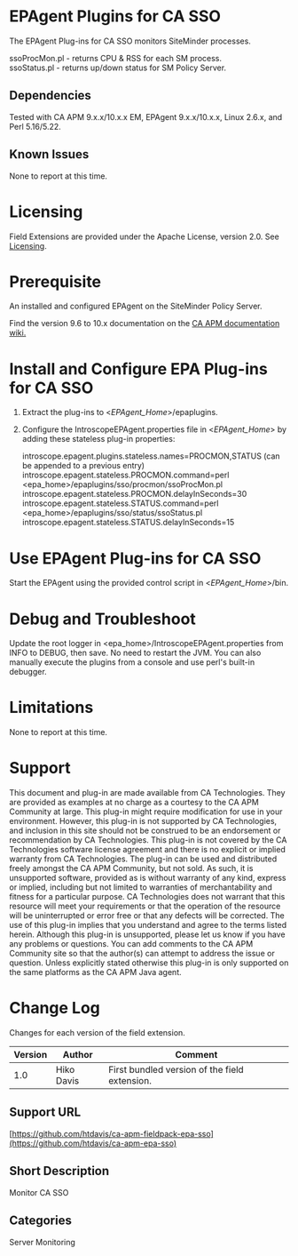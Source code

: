 # EPAgent Plugins for CA SSO

The EPAgent Plug-ins for CA SSO monitors SiteMinder processes.

ssoProcMon.pl - returns CPU & RSS for each SM process.  
ssoStatus.pl - returns up/down status for SM Policy Server.  

## Dependencies
Tested with CA APM 9.x.x/10.x.x EM, EPAgent 9.x.x/10.x.x, Linux 2.6.x, and Perl 5.16/5.22.

## Known Issues
None to report at this time.

# Licensing
Field Extensions are provided under the Apache License, version 2.0. See [Licensing](https://www.apache.org/licenses/LICENSE-2.0).

# Prerequisite
An installed and configured EPAgent on the SiteMinder Policy Server.

Find the version 9.6 to 10.x documentation on the [CA APM documentation wiki.](https://docops.ca.com)

# Install and Configure EPA Plug-ins for CA SSO
1. Extract the plug-ins to \<*EPAgent_Home*\>/epaplugins.
2. Configure the IntroscopeEPAgent.properties file in \<*EPAgent_Home*\> by adding these stateless plug-in properties:

    introscope.epagent.plugins.stateless.names=PROCMON,STATUS (can be appended to a previous entry)  
    introscope.epagent.stateless.PROCMON.command=perl <epa_home>/epaplugins/sso/procmon/ssoProcMon.pl  
    introscope.epagent.stateless.PROCMON.delayInSeconds=30  
    introscope.epagent.stateless.STATUS.command=perl <epa_home>/epaplugins/sso/status/ssoStatus.pl  
    introscope.epagent.stateless.STATUS.delayInSeconds=15  

# Use EPAgent Plug-ins for CA SSO
Start the EPAgent using the provided control script in \<*EPAgent_Home*\>/bin.

# Debug and Troubleshoot
Update the root logger in \<epa_home\>/IntroscopeEPAgent.properties from INFO to DEBUG, then save. No need to restart the JVM.
You can also manually execute the plugins from a console and use perl's built-in debugger.

# Limitations
None to report at this time.

# Support
This document and plug-in are made available from CA Technologies. They are provided as examples at no charge as a courtesy to the CA APM Community at large. This plug-in might require modification for use in your environment. However, this plug-in is not supported by CA Technologies, and inclusion in this site should not be construed to be an endorsement or recommendation by CA Technologies. This plug-in is not covered by the CA Technologies software license agreement and there is no explicit or implied warranty from CA Technologies. The plug-in can be used and distributed freely amongst the CA APM Community, but not sold. As such, it is unsupported software, provided as is without warranty of any kind, express or implied, including but not limited to warranties of merchantability and fitness for a particular purpose. CA Technologies does not warrant that this resource will meet your requirements or that the operation of the resource will be uninterrupted or error free or that any defects will be corrected. The use of this plug-in implies that you understand and agree to the terms listed herein.
Although this plug-in is unsupported, please let us know if you have any problems or questions. You can add comments to the CA APM Community site so that the author(s) can attempt to address the issue or question.
Unless explicitly stated otherwise this plug-in is only supported on the same platforms as the CA APM Java agent.

# Change Log
Changes for each version of the field extension.

Version | Author | Comment
--------|--------|--------
1.0 | Hiko Davis | First bundled version of the field extension.


## Support URL
[https://github.com/htdavis/ca-apm-fieldpack-epa-sso](https://github.com/htdavis/ca-apm-epa-sso)

## Short Description
Monitor CA SSO

## Categories
Server Monitoring
